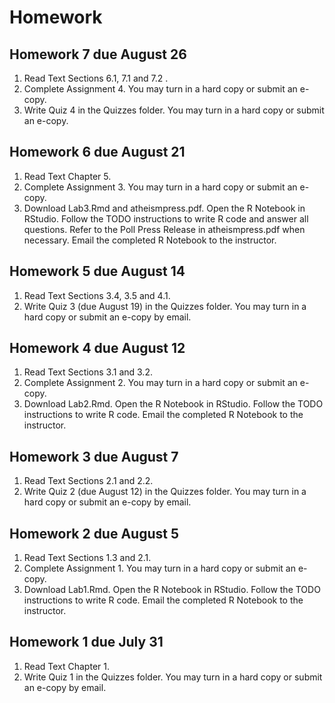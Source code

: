 # Homework

## Homework 7 due August 26
1. Read Text Sections 6.1, 7.1 and 7.2 .  
2. Complete Assignment 4. You may turn in a hard copy or submit an e-copy.
3. Write Quiz 4 in the Quizzes folder. You may turn in a hard copy or submit an e-copy.

## Homework 6 due August 21
1. Read Text Chapter 5.  
2. Complete Assignment 3. You may turn in a hard copy or submit an e-copy.
3. Download Lab3.Rmd and atheismpress.pdf. Open the R Notebook in RStudio. Follow the TODO instructions to write R code and answer all questions. Refer to the Poll Press Release in atheismpress.pdf when necessary. Email the completed R Notebook to the instructor.

## Homework 5 due August 14
1. Read Text Sections 3.4, 3.5 and 4.1.  
2. Write Quiz 3 (due August 19) in the Quizzes folder. You may turn in a hard copy or submit an e-copy by email. 

## Homework 4 due August 12
1. Read Text Sections 3.1 and 3.2.  
2. Complete Assignment 2. You may turn in a hard copy or submit an e-copy.
3. Download Lab2.Rmd. Open the R Notebook in RStudio. Follow the TODO instructions to write R code. Email the completed R Notebook to the instructor.

## Homework 3 due August 7
1. Read Text Sections 2.1 and 2.2.  
2. Write Quiz 2 (due August 12) in the Quizzes folder. You may turn in a hard copy or submit an e-copy by email. 

## Homework 2 due August 5
1. Read Text Sections 1.3 and 2.1.  
2. Complete Assignment 1. You may turn in a hard copy or submit an e-copy.
3. Download Lab1.Rmd. Open the R Notebook in RStudio. Follow the TODO instructions to write R code. Email the completed R Notebook to the instructor.   

## Homework 1 due July 31
1. Read Text Chapter 1.  
2. Write Quiz 1 in the Quizzes folder. You may turn in a hard copy or submit an e-copy by email. 
